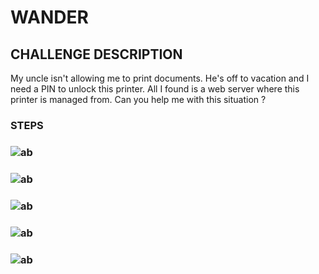 
# WANDER
## CHALLENGE DESCRIPTION
My uncle isn't allowing me to print documents. He's off to vacation and I need a PIN to unlock this printer. All I found is a web server where this printer is managed from. Can you help me with this situation ?

### STEPS

### ![ab](https://github.com/user-attachments/assets/e656bfb5-ce84-471b-b9f2-326c7a790a33)
### ![ab](https://github.com/user-attachments/assets/64dffb2f-1c38-4eed-83e3-4b619c557389)
### ![ab](https://github.com/user-attachments/assets/47218e0c-5ac9-4561-a101-1ebd4ba39048)
### ![ab](https://github.com/user-attachments/assets/9c7cc37e-fe60-42e6-8760-8fe647b30b74)
### ![ab](https://github.com/user-attachments/assets/859a456c-4e0b-417d-b0f7-e704f841b251)


